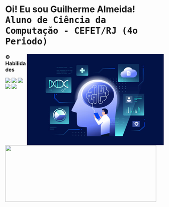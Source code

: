 
<h1> Oi! Eu sou Guilherme Almeida!<br><kbd>Aluno de Ciência da Computação - CEFET/RJ (4o Periodo)</kbd></h1>
<div>
  <img src="GHRM.jpg" height=290em align='right'>

### ⚙️ Habilidades

<img src="https://img.shields.io/badge/python-3670A0?style=for-the-badge&logo=python&logoColor=ffdd54">
<img src="https://img.shields.io/badge/Matplotlib-%23ffffff.svg?style=for-the-badge&logo=Matplotlib&logoColor=black">
<img src="https://img.shields.io/badge/scikit--learn-%23F7931E.svg?style=for-the-badge&logo=scikit-learn&logoColor=white">
<img src="https://img.shields.io/badge/numpy-%23013243.svg?style=for-the-badge&logo=numpy&logoColor=white">
<img src="https://img.shields.io/badge/pandas-%23150458.svg?style=for-the-badge&logo=pandas&logoColor=white">


</div>

<br/>
<br/>

<div>
  <a href="https://github.com/devguialmeida">
    <img height="180em" width="480em" src="https://github-readme-stats.vercel.app/api?username=devguialmeida&theme=transparent"/>
  </a>
</div>
